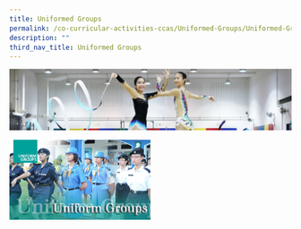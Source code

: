 ```yaml
---
title: Uniformed Groups
permalink: /co-curricular-activities-ccas/Uniformed-Groups/Uniformed-Groups/
description: ""
third_nav_title: Uniformed Groups
---
```

![](/images/CCA.png)

<img src="/images/UG_Header.jpg" style="width:50%">